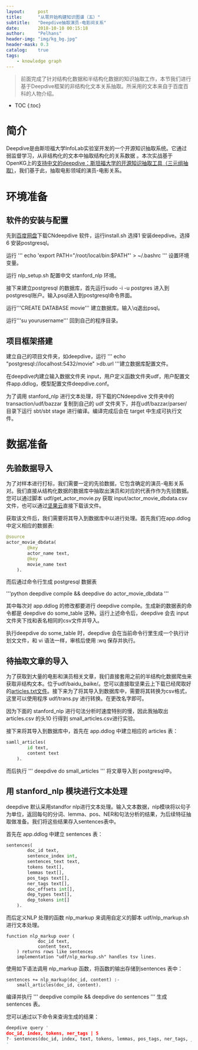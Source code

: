 ```yaml
---
layout:     post
title:      "从零开始构建知识图谱（五）"
subtitle:   "Deepdive抽取演员-电影间关系"
date:       2018-10-10 00:15:18
author:     "Pelhans"
header-img: "img/kg_bg.jpg"
header-mask: 0.3 
catalog:    true
tags:
    - knowledge graph
---
```



> 前面完成了针对结构化数据和半结构化数据的知识抽取工作，本节我们进行基于Deepdive框架的非结构化文本关系抽取。所采用的文本来自于百度百科的人物介绍。

* TOC
{:toc}

# 简介

Deepdive是由斯坦福大学InfoLab实验室开发的一个开源知识抽取系统。它通过弱监督学习，从非结构化的文本中抽取结构化的关系数据 。本次实战基于OpenKG上的[支持中文的deepdive：斯坦福大学的开源知识抽取工具（三元组抽取）](http://www.openkg.cn/dataset/cn-deepdive)，我们基于此，抽取电影领域的演员-电影关系。

# 环境准备
## 软件的安装与配置

先到[百度网盘](https://pan.baidu.com/s/1slLpYVz)下载CNdeepdive 软件，运行install.sh 选择1 安装deepdive。选择6 安装postgresql。

运行 ''' echo 'export PATH="/root/local/bin:$PATH"' > ~/.bashrc ''' 设置环境变量。

运行 nlp_setup.sh 配置中文 stanford_nlp 环境。

接下来建立postgresql 的数据库，首先运行sudo -i -u postgres 进入到postgresql账户。输入psql进入到postgresql命令界面。

运行'''CREATE DATABASE movie'''  建立数据库。输入\q退出psql。

运行'''su yourusername''' 回到自己的程序目录。

## 项目框架搭建

建立自己的项目文件夹，如deepdive，运行 ''' echo "postgresql://localhost:5432/movie" >db.url '''建立数据库配置文件。

在deepdive内建立输入数据文件夹 input，用户定义函数文件夹udf，用户配置文件app.ddlog，模型配置文件deepdive.conf。

为了调用 stanford_nlp 进行文本处理，将下载的CNdeepdive 文件夹中的transaction/udf/bazzar 复制到自己的 udf 文件夹下，并在udf/bazzar/parser/ 目录下运行 sbt/sbt stage 进行编译。编译完成后会在 target 中生成可执行文件。

# 数据准备

## 先验数据导入

为了对样本进行打标，我们需要一定的先验数据，它包含确定的演员-电影关系对。我们直接从结构化数据的数据库中抽取出演员和对应的代表作作为先验数据。您可以通过脚本 udf/get_actor_movie.py 获取 input/actor_movie_dbdata.csv 文件，也可以通过[坚果云](https://www.jianguoyun.com/p/DeQf_LUQq_6CBxiPl3k)直接下载该文件。

获取该文件后，我们需要将其导入到数据库中以进行处理。首先我们在app.ddlog 中定义相应的数据表:

```python
@source
actor_movie_dbdata(
        @key
        actor_name text,
        @key
        movie_name text
    ).
```

而后通过命令行生成 postgresql 数据表

'''python
deepdive compile && deepdive do actor_movie_dbdata
'''

其中每次对 app.ddlog 的修改都要进行 deepdive compile。生成新的数据表的命令都是 deepdive do some_table 这种。运行上述命令后，deepdive 会去 input 文件夹下找和表名相同的csv文件并导入。

执行deepdive do some_table 时，deepdive 会在当前命令行⾥生成⼀个执⾏计划⽂文件，和 vi 语法一样，审核后使用 :wq 保存并执行。

## 待抽取文章的导入

为了获取到大量的电影和演员相关文章，我们直接套用之前的半结构化数据爬虫来获取非结构文本。位于udf/baidu_baike/。您可以直接取坚果云上下载已经爬取好的[articles.txt文件](https://www.jianguoyun.com/p/DVnFNZMQq_6CBxiClnk)。接下来为了将其导入到数据库中，需要将其转换为csv格式，这里可以使用程序 udf/trans.py 进行转换。在更改名字即可。

因为下面的 stanford_nlp 进行句法分析时速度特别的慢，因此我抽取出 articles.csv 的头10 行得到 small_articles.csv进行实验。

接下来将其导入到数据库中，首先在 app.ddlog 中建立相应的 articles 表：

```python
samll_articles(
        id text,
        content text
    ).
```

而后执行 ''' deepdive do small_articles ''' 将文章导入到 postgresql中。

## 用 stanford_nlp 模块进行文本处理

deepdive 默认采⽤standfor nlp进⾏⽂本处理。输⼊⽂本数据，nlp模块将以句子为单位，返回每句的分词、lemma、pos、NER和句法分析的结果，为后续特征抽取做准备。我们将这些结果存入sentences表中。

首先在 app.ddlog 中建立 sentences 表：

```python
sentences(
        doc_id text,
        sentence_index int,
        sentences_text text,
        tokens text[],
        lemmas text[],
        pos_tags text[],
        ner_tags text[],
        doc_offsets int[],
        dep_types text[],
        dep_tokens int[]
    ).
```

而后定义NLP 处理的函数 nlp_markup 来调用自定义的脚本 udf/nlp_markup.sh 进行文本处理。

```
function nlp_markup over (
            doc_id text,
            content text,
    ) returns rows like sentences
    implementation "udf/nlp_markup.sh" handles tsv lines.
```

使用如下语法调用 nlp_markup 函数，将函数的输出存储到sentences 表中：

```
sentences += nlp_markup(doc_id, content) :-
    small_articles(doc_id, content).
```

编译并执行 ''' deepdive compile && deepdive do sentences ''' 生成 sentences 表。

您可以通过以下命令来查询生成的结果：

```python
deepdive query '
doc_id, index, tokens, ner_tags | 5
?- sentences(doc_id, index, text, tokens, lemmas, pos_tags, ner_tags, _, _, _).
'
```
